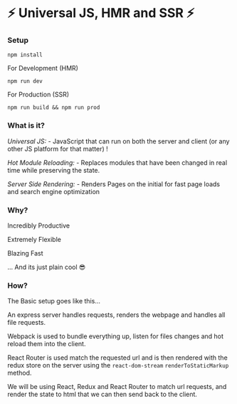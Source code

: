 # ⚡ Universal JS, HMR and SSR ⚡

### Setup
`npm install`

For Development (HMR)

`npm run dev`

For Production (SSR)

`npm run build && npm run prod`


### What is it?

*Universal JS: -*
JavaScript that can run on both the server and client (or any other JS platform for that matter) !

*Hot Module Reloading: -*
Replaces modules that have been changed in real time while preserving the state.

*Server Side Rendering: -*
Renders Pages on the initial for fast page loads and search engine optimization

### Why?

Incredibly Productive

Extremely Flexible

Blazing Fast

... And its just plain cool 😎

### How?

The Basic setup goes like this...

An express server handles requests, renders the webpage and handles all file requests.

Webpack is used to bundle everything up, listen for files changes and hot reload them into the client.

React Router is used match the requested url and is then rendered with the redux store on the server using the `react-dom-stream` `renderToStaticMarkup` method.

We will be using React, Redux and React Router to match url requests, and render the state to html that we can then send back to the client.
